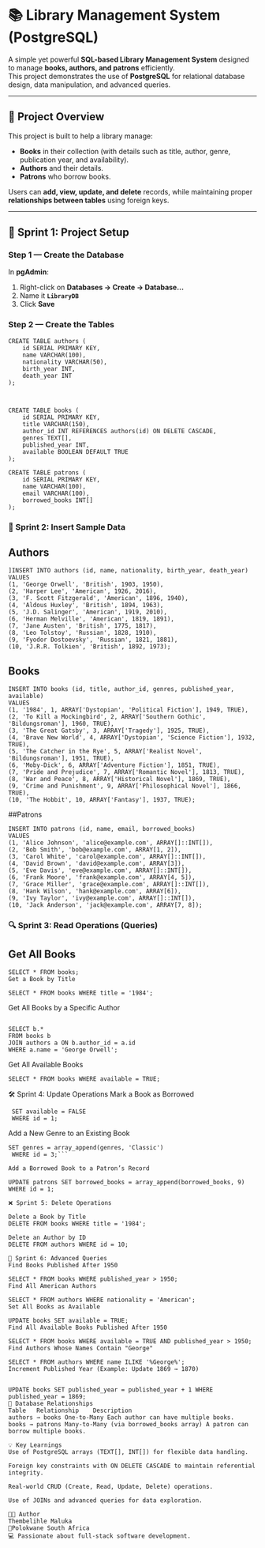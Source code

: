 # 📚 Library Management System (PostgreSQL)

A simple yet powerful **SQL-based Library Management System** designed to manage **books, authors, and patrons** efficiently.  
This project demonstrates the use of **PostgreSQL** for relational database design, data manipulation, and advanced queries.

---

## 🚀 Project Overview

This project is built to help a library manage:
- **Books** in their collection (with details such as title, author, genre, publication year, and availability).
- **Authors** and their details.
- **Patrons** who borrow books.

Users can **add, view, update, and delete** records, while maintaining proper **relationships between tables** using foreign keys.

---

## 🧱 Sprint 1: Project Setup

### Step 1 — Create the Database
In **pgAdmin**:
1. Right-click on **Databases → Create → Database...**
2. Name it **`LibraryDB`**
3. Click **Save**

### Step 2 — Create the Tables

```
CREATE TABLE authors (
    id SERIAL PRIMARY KEY,
    name VARCHAR(100),
    nationality VARCHAR(50),
    birth_year INT,
    death_year INT
);



CREATE TABLE books (
    id SERIAL PRIMARY KEY,
    title VARCHAR(150),
    author_id INT REFERENCES authors(id) ON DELETE CASCADE,
    genres TEXT[],
    published_year INT,
    available BOOLEAN DEFAULT TRUE
);

CREATE TABLE patrons (
    id SERIAL PRIMARY KEY,
    name VARCHAR(100),
    email VARCHAR(100),
    borrowed_books INT[]
);
```
### 🌱 Sprint 2: Insert Sample Data
## Authors

```
]INSERT INTO authors (id, name, nationality, birth_year, death_year)
VALUES
(1, 'George Orwell', 'British', 1903, 1950),
(2, 'Harper Lee', 'American', 1926, 2016),
(3, 'F. Scott Fitzgerald', 'American', 1896, 1940),
(4, 'Aldous Huxley', 'British', 1894, 1963),
(5, 'J.D. Salinger', 'American', 1919, 2010),
(6, 'Herman Melville', 'American', 1819, 1891),
(7, 'Jane Austen', 'British', 1775, 1817),
(8, 'Leo Tolstoy', 'Russian', 1828, 1910),
(9, 'Fyodor Dostoevsky', 'Russian', 1821, 1881),
(10, 'J.R.R. Tolkien', 'British', 1892, 1973);

```

## Books

```
INSERT INTO books (id, title, author_id, genres, published_year, available)
VALUES
(1, '1984', 1, ARRAY['Dystopian', 'Political Fiction'], 1949, TRUE),
(2, 'To Kill a Mockingbird', 2, ARRAY['Southern Gothic', 'Bildungsroman'], 1960, TRUE),
(3, 'The Great Gatsby', 3, ARRAY['Tragedy'], 1925, TRUE),
(4, 'Brave New World', 4, ARRAY['Dystopian', 'Science Fiction'], 1932, TRUE),
(5, 'The Catcher in the Rye', 5, ARRAY['Realist Novel', 'Bildungsroman'], 1951, TRUE),
(6, 'Moby-Dick', 6, ARRAY['Adventure Fiction'], 1851, TRUE),
(7, 'Pride and Prejudice', 7, ARRAY['Romantic Novel'], 1813, TRUE),
(8, 'War and Peace', 8, ARRAY['Historical Novel'], 1869, TRUE),
(9, 'Crime and Punishment', 9, ARRAY['Philosophical Novel'], 1866, TRUE),
(10, 'The Hobbit', 10, ARRAY['Fantasy'], 1937, TRUE);
```

##Patrons

```
INSERT INTO patrons (id, name, email, borrowed_books)
VALUES
(1, 'Alice Johnson', 'alice@example.com', ARRAY[]::INT[]),
(2, 'Bob Smith', 'bob@example.com', ARRAY[1, 2]),
(3, 'Carol White', 'carol@example.com', ARRAY[]::INT[]),
(4, 'David Brown', 'david@example.com', ARRAY[3]),
(5, 'Eve Davis', 'eve@example.com', ARRAY[]::INT[]),
(6, 'Frank Moore', 'frank@example.com', ARRAY[4, 5]),
(7, 'Grace Miller', 'grace@example.com', ARRAY[]::INT[]),
(8, 'Hank Wilson', 'hank@example.com', ARRAY[6]),
(9, 'Ivy Taylor', 'ivy@example.com', ARRAY[]::INT[]),
(10, 'Jack Anderson', 'jack@example.com', ARRAY[7, 8]);

```

### 🔍 Sprint 3: Read Operations (Queries)
## Get All Books

```
SELECT * FROM books;
Get a Book by Title

SELECT * FROM books WHERE title = '1984';
```

Get All Books by a Specific Author

```

SELECT b.* 
FROM books b 
JOIN authors a ON b.author_id = a.id 
WHERE a.name = 'George Orwell';
```

Get All Available Books

```
SELECT * FROM books WHERE available = TRUE;
```

🛠️ Sprint 4: Update Operations
Mark a Book as Borrowed

```UPDATE books
 SET available = FALSE
 WHERE id = 1;
```

Add a New Genre to an Existing Book

``` UPDATE books
SET genres = array_append(genres, 'Classic')
 WHERE id = 3;```

Add a Borrowed Book to a Patron’s Record

UPDATE patrons SET borrowed_books = array_append(borrowed_books, 9) WHERE id = 1;

❌ Sprint 5: Delete Operations

Delete a Book by Title
DELETE FROM books WHERE title = '1984';

Delete an Author by ID
DELETE FROM authors WHERE id = 10;

🧠 Sprint 6: Advanced Queries
Find Books Published After 1950

SELECT * FROM books WHERE published_year > 1950;
Find All American Authors

SELECT * FROM authors WHERE nationality = 'American';
Set All Books as Available

UPDATE books SET available = TRUE;
Find All Available Books Published After 1950

SELECT * FROM books WHERE available = TRUE AND published_year > 1950;
Find Authors Whose Names Contain "George"

SELECT * FROM authors WHERE name ILIKE '%George%';
Increment Published Year (Example: Update 1869 → 1870)


UPDATE books SET published_year = published_year + 1 WHERE published_year = 1869;
🧩 Database Relationships
Table	Relationship	Description
authors → books	One-to-Many	Each author can have multiple books.
books → patrons	Many-to-Many (via borrowed_books array)	A patron can borrow multiple books.

💡 Key Learnings
Use of PostgreSQL arrays (TEXT[], INT[]) for flexible data handling.

Foreign key constraints with ON DELETE CASCADE to maintain referential integrity.

Real-world CRUD (Create, Read, Update, Delete) operations.

Use of JOINs and advanced queries for data exploration.

🧑‍💻 Author
Thembelihle Maluka
📍Polokwane South Africa
💻 Passionate about full-stack software development.

